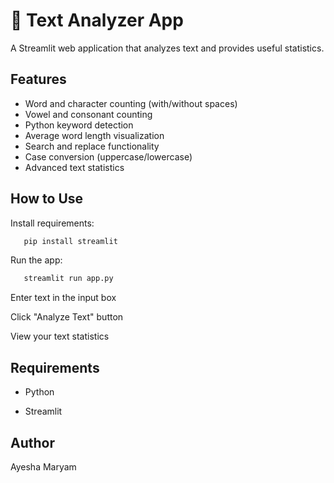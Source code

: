 # 📝 Text Analyzer App

A Streamlit web application that analyzes text and provides useful statistics.

## Features
- Word and character counting (with/without spaces)
- Vowel and consonant counting
- Python keyword detection
- Average word length visualization
- Search and replace functionality
- Case conversion (uppercase/lowercase)
- Advanced text statistics

## How to Use

Install requirements:
```bash
   pip install streamlit
```
Run the app:

```bash
   streamlit run app.py
```
Enter text in the input box

Click "Analyze Text" button

View your text statistics

## Requirements

- Python

- Streamlit

## Author

Ayesha Maryam
